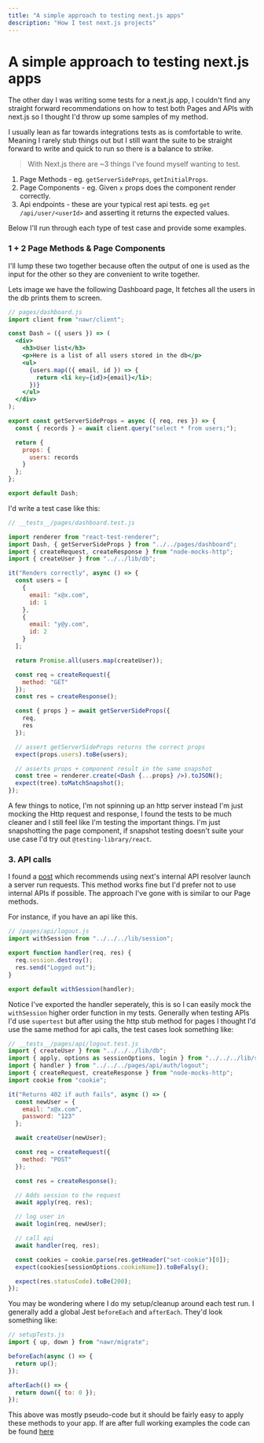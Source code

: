 ```yaml
---
title: "A simple approach to testing next.js apps"
description: "How I test next.js projects"
---
```


# A simple approach to testing next.js apps

The other day I was writing some tests for a next.js app, I couldn't find any straight forward recommendations on how to test both Pages and APIs with next.js so I thought I'd throw up some samples of my method.

I usually lean as far towards integrations tests as is comfortable to write. Meaning I rarely stub things out but I still want the suite to be straight forward to write and quick to run so there is a balance to strike.

> With Next.js there are ~3 things I've found myself wanting to test.

1. Page Methods - eg. `getServerSideProps`, `getInitialProps`.
2. Page Components - eg. Given `x` props does the component render correctly.
3. Api endpoints - these are your typical rest api tests. eg `get /api/user/<userId>` and asserting it returns the expected values.

Below I'll run through each type of test case and provide some examples.

### 1 + 2 Page Methods & Page Components

I'll lump these two together because often the output of one is used as the input for the other so they are convenient to write together.

Lets image we have the following Dashboard page, It fetches all the users in the db prints them to screen.

```jsx
// pages/dashboard.js
import client from "nawr/client";

const Dash = ({ users }) => (
  <div>
    <h3>User list</h3>
    <p>Here is a list of all users stored in the db</p>
    <ul>
      {users.map(({ email, id }) => {
        return <li key={id}>{email}</li>;
      })}
    </ul>
  </div>
);

export const getServerSideProps = async ({ req, res }) => {
  const { records } = await client.query("select * from users;");

  return {
    props: {
      users: records
    }
  };
};

export default Dash;
```

I'd write a test case like this:

```jsx
// __tests__/pages/dashboard.test.js

import renderer from "react-test-renderer";
import Dash, { getServerSideProps } from "../../pages/dashboard";
import { createRequest, createResponse } from "node-mocks-http";
import { createUser } from "../../lib/db";

it("Renders correctly", async () => {
  const users = [
    {
      email: "x@x.com",
      id: 1
    },
    {
      email: "y@y.com",
      id: 2
    }
  ];

  return Promise.all(users.map(createUser));

  const req = createRequest({
    method: "GET"
  });
  const res = createResponse();

  const { props } = await getServerSideProps({
    req,
    res
  });

  // assert getServerSideProps returns the correct props
  expect(props.users).toBe(users);

  // asserts props + component result in the same snapshot
  const tree = renderer.create(<Dash {...props} />).toJSON();
  expect(tree).toMatchSnapshot();
});
```

A few things to notice, I'm not spinning up an http server instead I'm just mocking the Http request and response, I found the tests to be much cleaner and I still feel like I'm testing the important things. I'm just snapshotting the page component, if snapshot testing doesn't suite your use case I'd try out `@testing-library/react`.

### 3. API calls

I found a [post](https://dev.to/metamas/testing-next-js-api-routes-55g3) which recommends using next's internal API resolver launch a server run requests. This method works fine but I'd prefer not to use internal APIs if possible. The approach I've gone with is similar to our Page methods.

For instance, if you have an api like this.

```javascript
// /pages/api/logout.js
import withSession from "../../../lib/session";

export function handler(req, res) {
  req.session.destroy();
  res.send("Logged out");
}

export default withSession(handler);
```

Notice I've exported the handler seperately, this is so I can easily mock the `withSession` higher order function in my tests. Generally when testing APIs I'd use `supertest` but after using the http stub method for pages I thought I'd use the same method for api calls, the test cases look something like:

```javascript
// __tests__/pages/api/logout.test.js
import { createUser } from "../../../lib/db";
import { apply, options as sessionOptions, login } from "../../../lib/session";
import { handler } from "../../../pages/api/auth/logout";
import { createRequest, createResponse } from "node-mocks-http";
import cookie from "cookie";

it("Returns 402 if auth fails", async () => {
  const newUser = {
    email: "x@x.com",
    password: "123"
  };

  await createUser(newUser);

  const req = createRequest({
    method: "POST"
  });

  const res = createResponse();

  // Adds session to the request
  await apply(req, res);

  // log user in
  await login(req, newUser);

  // call api
  await handler(req, res);

  const cookies = cookie.parse(res.getHeader("set-cookie")[0]);
  expect(cookies[sessionOptions.cookieName]).toBeFalsy();

  expect(res.statusCode).toBe(200);
});
```

You may be wondering where I do my setup/cleanup around each test run. I generally add a global Jest `beforeEach` and `afterEach`. They'd look something like:

```javascript
// setupTests.js
import { up, down } from "nawr/migrate";

beforeEach(async () => {
  return up();
});

afterEach(() => {
  return down({ to: 0 });
});
```

This above was mostly pseudo-code but it should be fairly easy to apply these methods to your app. If are after full working examples the code can be found [here](https://github.com/hobochild/boiler)
